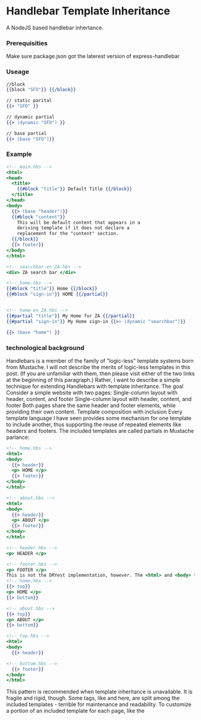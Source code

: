 # Handlebar Template Inheritance 

A NodeJS based handlebar inhertance.

### Prerequisities

Make sure package.json got the laterest version of express-handlebar

### Useage
```handlebars
//block
{{block "SFO"}} {{/block}}

// static parital
{{> "SFO" }}

// dynamic partial
{{> (dynamic "SFO") }}

// base partial 
{{> (base "SFO")}}
```

### Example

```handlebars
<!-- main.hbs -->
<html>
<head>
  <title>
    {{#block "title"}} Default Title {{/block}}
  </title>
</head>
<body>
  {{> (base "header")}}
  {{#block "content"}}
    This will be default content that appears in a
    deriving template if it does not declare a
    replacement for the "content" section.
  {{/block}}
  {{> footer}}
</body>
</html>

<!-- searchbar-en_ZA.hbs -->
<div> ZA search bar </div>

<!-- home.hbs -->
{{#block "title"}} Home {{/block}}
{{#block "sign-in"}} HOME {{/partial}}


<!-- home-en_ZA.hbs -->
{{#partial "title"}} My Home for ZA {{/partial}}
{{#partial "sign-in"}} My Home sign-in {{>> (dynamic "searchbar")}} 

{{> (base "home") }}

```
### technological background


Handlebars is a member of the family of "logic-less" template systems born from Mustache. I will not describe the merits of logic-less templates in this post. (If you are unfamiliar with them, then please visit either of the two links at the beginning of this paragraph.) Rather, I want to describe a simple technique for extending Handlebars with template inheritance.
The goal
Consider a simple website with two pages:
Single-column layout with header, content, and footer  Single-column layout with header, content, and footer
Both pages share the same header and footer elements, while providing their own content.
Template composition with inclusion
Every template language I have seen provides some mechanism for one template to include another, thus supporting the reuse of repeated elements like headers and footers. The included templates are called partials in Mustache parlance:

```handlebars
<!-- home.hbs -->
<html>
<body>
  {{> header}}
  <p> HOME </p>
  {{> footer}}
</body>
</html>

<!-- about.hbs -->
<html>
<body>
  {{> header}}
  <p> ABOUT </p>
  {{> footer}}
</body>
</html>

<!-- header.hbs -->
<p> HEADER </p>

<!-- footer.hbs -->
<p> FOOTER </p>
This is not the DRYest implementation, however. The <html> and <body> tags are copied on every page. Adding scripts and stylesheets will only aggravate the situation. Larger sections can be abstracted:
<!-- home.hbs -->
{{> top}}
<p> HOME </p>
{{> bottom}}

<!-- about.hbs -->
{{> top}}
<p> ABOUT </p>
{{> bottom}}

<!-- top.hbs -->
<html>
<body>
  {{> header}}

<!-- bottom.hbs -->
  {{> footer}}
</body>
</html>

```

This pattern is recommended when template inheritance is unavailable. It is fragile and rigid, though. Some tags, like <html> and <body> here, are split among the included templates - terrible for maintenance and readability. To customize a portion of an included template for each page, like the <title>, the templates must be divided even further:

```handlebars
<!-- home.hbs -->
{{> top-before-title}}
Home
{{> top-after-title}}
<p> HOME </p>
{{> bottom}}

<!-- about.hbs -->
{{> top-before-title}}
About
{{> top-after-title}}
<p> ABOUT </p>
{{> bottom}}

<!-- top-before-title.hbs -->
<html>
<head>
  <title>

<!-- top-after-title.hbs -->
  </title>
</head>
<body>
  {{> header}}
This can quickly grow into a mess (and already has by some standards).
Template composition with inheritance (and inclusion)
Template inheritance comes, I believe, from Django. It nicely addresses the above issues with template composition by essentially providing a mechanism for implementing the Dependency Inversion Principle.
With template inheritance, a base template has specially annotated sections of content that can be overwritten by deriving templates. Deriving templates then declare their base template and replacement content:
<!-- base.hbs -->
<html>
<head>
  <title>{{#title}} Default Title {{/title}}</title>
</head>
<body>
  {{> header}}
  {{#content}}
    This will be default content that appears in a
    deriving template if it does not declare a
    replacement for the "content" section.
  {{/content}}
  {{> footer}}
</body>
</html>

<!-- home.hbs -->
{{derives base}}
{{#title}} Home {{/title}}
{{#content}} HOME {{/content}}

<!-- about.hbs -->
{{derives base}}
{{#title}} About {{/title}}
{{#content}} ABOUT {{/content}}

```handlebars
Much better. Fewer templates are needed, and no context needs to be split.
Template inheritance in Handlebars
Unfortunately, the Mustache specification does not prescribe support for template inheritance. Handlebars, which offers a number of improvements over vanilla Mustache, does not include it either. Dust does, but I prefer the syntax and helper interface of Handlebars. The good news is that Handlebars (perhaps unintentionally) exposes its registry of partials which can be used along with a couple of simple block helpers to implement template inheritance.
Three constructs are needed:
For base templates:
A block of default content
For deriving templates:
A block of replacement content
A declaration of the base template
The block block helper will replace its section with the partial of the same name if it exists:
handlebars.loadPartial = function (name) {
  var partial = handlebars.partials[name];
  if (typeof partial === "string") {
    partial = handlebars.compile(partial);
    handlebars.partials[name] = partial;
  }
  return partial;
};

handlebars.registerHelper("block",
  function (name, options) {
    /* Look for partial by name. */
    var partial
      = handlebars.loadPartial(name) || options.fn;
    return partial(this, { data : options.hash });
  });
  
'''

It will be used to specify default content in base templates:

```handlebars
{{#block "name"}}
  Default content
{{/block}}
```

Do not confuse the name (block) of this block helper with the general concept of block helpers. The name is simply an (admittedly potentially confusing) coincidence that was chosen to be consistent with existing systems supporting template inheritance, like Django.
The partial block helper generates no output and instead registers a section of content as a named partial in the Handlebars runtime:

```handlebars
handlebars.registerHelper("partial",
  function (name, options) {
    handlebars.registerPartial(name, options.fn);
  });
  
```

It can be used to declare any inline partial, but in the context of template inheritance, it annotates replacement content in deriving templates:

```handlebars
{{#partial "name"}}
  Replacement content
{{/partial}}

```

For the final piece, declaring a base template, we will resort to normal template inclusion (partials). In contrast to existing template inheritance convention, this declaration will occur at the end of a deriving template rather than the beginning. The reason why becomes apparent when we consider the dataflow:
The partials for the base and deriving templates are registered.
The user requests a rendering of the deriving template.
Handlebars instantiates the partial for the deriving template:
At the beginning of the deriving template, a number of partial blocks will register partials for sections of replacement content.
At the end of the deriving template, the partial for the base template will be included.
Handlebars instantiates the partial for the base template:
Each block block (forgive me) will be replaced by the partial of the given name if one was registered in the deriving template. Otherwise, its given content will be used as the default.
Conclusion
The running example can be rewritten using these helpers:

```handlebars
<!-- base.hbs -->
<html>
<head>
  <title>
    {{#block "title"}} Default Title {{/block}}
  </title>
</head>
<body>
  {{> header}}
  {{#block "content"}}
    This will be default content that appears in a
    deriving template if it does not declare a
    replacement for the "content" section.
  {{/block}}
  {{> footer}}
</body>
</html>

<!-- home.hbs -->
{{#partial "title"}} Home {{/partial}}
{{#partial "content"}} HOME {{/partial}}
{{> base}}

<!-- about.hbs -->
{{#partial "title"}} About {{/partial}}
{{#partial "content"}} ABOUT {{/partial}}
{{> base}}

```

## Versioning

We use [SemVer](http://semver.org/) for versioning. For the versions available, see the [tags on this repository](https://github.com/your/project/tags). 

## Authors

* **Anton Ganeshalingam** - *Initial work* 



## License

This project is licensed under the MIT License - see the [LICENSE.md](LICENSE.md) file for details

## Acknowledgments


